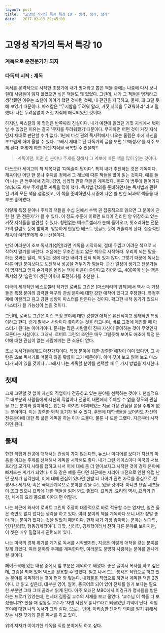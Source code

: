 ```yaml
---
layout: post
title:  "고영성 작가의 독서 특강 10 - 생각, 생각, 생각"
date:   2017-02-03 22:45:00
---
```


# 고영성 작가의 독서 특강 10

### 계독으로 준전문가가 되자

### 다독의 시작 : 계독

독서를 본격적으로 시작한 초창기에 내가 명저라고 뽑은 책들 중에는 나중에 다시 보니 절대 사람들이 읽지 않았으면 싶은 책들도 꽤 있었다.
그런데, 내가 그 책들을 명저라고 생각했던 이유는 소칼이 이야기 했던 것처럼 첫째, 내 편견을 자극하고, 둘째, 괘 그럴 듯 해 보였기 때문이다. 파스칼은 "무지함을 두려워 말라, 거짓 지식을 두려워하라"라고 말했다. 나는 두려움없이 거짓 지식에 매료되었던 것이다.

하지만, 파스칼의 이 명언은 반쪽짜리 진실이다. 내가 예전에 읽었던 거짓 지식에서 벗어날 수 있었던 이유는 결국 '무지를 두려워했기'때문이다. 무지하면 어떤 것이 거짓 지식인지 제대로 판단할 수가 없다. 1년에 다섯 권의 독서력에서 나오는 울림은 후에 자신을 부끄럽게 하며 울릴 수 있다. 그래서 제대로 딘 다독가의 글을 보면 '고해성사'를 자주 보게 된다. 어떻게 하면 거짓 지식을 극복할 수 있을까?

> 계독이란,
> 어떤 한 분야나 주제를 정해서 그 계보에 따른 책을 많이 읽는 것이다.

마쓰오카 세이고의 책 제목처럼 '다독술이 답이다'. 특히 내가 추천하는 것은 계독이다. 계독이란 어떤 한 분냐 주제를 정해서 그 계보에 따른 책들을 많이 읽는 것이다. 예를 들어 나는 큰 범주에서 경제, 경영, 심리학 관련 책들을 계독했다. 물론 이 범주에 들어가지 않더라도 세부 주제별로 계독을 많이 했다. 독서법 강의를 준비하면서는 독서법과 관련된 거의 모든 책을 섭렵했고, 이 책을 준비하면서 시중에 나온 쓸 만한 뇌과학 책들을 대부분 훑어봤다.

이렇게 특정 분야나 주제의 책들을 수십 권에서 수백 권 집중적으로 읽으면 그 분야에 관한 한 '준 전문가'가 될 수 있다. 이 정도 수준에 이르면 드디어 진리인 양 위장하고 있는 거짓 지식들을 발견할 수 있다. 형편없는 베스트셀러가 눈에 들어오고, 헛소리하는 전문가의 칼럼도 눈에 밟히며, 엉뚱하게 반응한 베스트 댓글도 눈에 거슬리게 된다. 집중적인 계독이 여러분에게 주는 선물이다.

만약 여러분이 초보 독서가(성인)라면 계독을 시작하되, 절대 두껍고 어려운 책으로 시작하지 말기를 바란다. 처음에는 무조건 쉽고 얇은 책으로 시작하라. 우리의 뇌는 말을 하는 것과는 달리, 책 읽는 것에 대한 배려가 전혀 되어 있지 않다. 그렇기 때문에 독서는 다른 어떤 분야보다도 도전해서 성공을 거두기가 힘들다. 순간 열정이 생기고 전문가들이 명저라고 엄지 손가락을 올리는 책에 마음이 쏠린다고 하더라도, 400쪽이 넘는 책은 독서의 첫 '습관'이 생긴 이후에 도전하기를 추천한다.

미국의 세계적인 베스트셀러 작가인 로버트 그린은 [마스터리의 법칙]에서 역사 속 거장들은 특정 분야의 강력한 욕구와 관심 분야에 대한 강한 애착이 있다고 주장한다.
특정주제에 이끌리고 깊고 강한 성향이 마스터를 만든다는 것이다. 확고한 내적 동기가 있으니 마스터가 될 가능성이 높을 것이다.

그런데, 로버트 그린은 이런 특정 분야에 대한 강렬한 애착은 유전적이고 생래적인 특징이라고 한다. 쉽게 말해서 사람마다 좋아하는 것을 타고나며, 바로 그것에 매진할 때 마스터가 된다는 이야기이다. 문제는 많은 사람들이 진짜 자신이 좋아하는 것이 무엇인지 모른다는 사실이다. 그래서, 로버트 그린의 조언은 매우 그럴듯해 보여도 애초에 특정 분야에 대한 관심이 없는 사람에게는 큰 소용이 없다.

초보 독서가들에게도 마찬가지이다. 특정 분야에 대한 강렬한 애착이 이미 있다면, 그 사람은 초보 독서가로 머물지 않을 확률이 크기 때문이다. 이미 찾아 보고 읽어 보고 마스터가 되어 있을 것이다.. 그래서 나는 계독할 분야를 선택할 때 두 가지 방법을 제시한다.

## 첫째
크게 고민할 것 없이 자신의 직업이나 전공하고 있는 분야를 선택하는 것이다. 현실적으로 대부분의 사람들에게 자신의 직업이나 전공이 내면에서 주체할 수 없을 정도의 관심을 끄는 분야와 일치하지는 않는다. 하지만 어찌되었든 지금 가장 관심을 쏟을 수밖에 없는 분야이다. 이는 강력한 외적 동기가 될 수 있다. 주변에 대학생들을 보더라도 자신의 전공분야에 대한 폭 넓은 계독을 하는 이가 드물다. 물론 나 또한 그랬다. 지금부터 시작하면 된다.

## 둘째
한편 직업과 전공에 대해서는 관심이 가지 않는다면, 뉴스나 미디어를 보다가 자신의 마음을 이끄는 주제를 선택해서 계독을 시작해도 좋다. 내가 그런 케이스이다 미국의 서브프라임 모기지 사태를 접하고 나서 이에 대해 좀 더 알아보자고 시작한 것이 경제 분야에 빠져드는 계기가 되었다.
이와 같은 예를 든다면 최근에는 시리아 내전으로 인한 유럽 난민 문제가 심각한데, 이에 대해 관심이 있다면 한발 더 나아가 관련 자료를 중심으로 전쟁사나 세계사, 혹은 국제관계쪽으로 분야를 잡을 수도 있을 것이다. 아니면 요즘 셰프들이 뜨고 있으니 요리에 대한 책들을 읽어 봐도 좋겠다. 요리법, 요리의 역사, 요리와 건강, 세계의 요리 등으로 이어가면 어떨까.

나는 최근에 와서야 로버트 그린의 주장이 대중적으로 바로 적용할 수는 없지만, 일견 옳은 측면도 없지 않다는 생각을 하고 있다. 여러 분야의 책을 계독하다 보니 내가 정말 좋아 하는 분야가 있다는 것을 알았기 때문이다. 현재 내가 가장 좋아하는 분야는 뇌과학, 인지심리학, 행동경제학이다. 과학, 심리학, 경제학이라서 전혀 다른 분야로 보이지만, 이 셋은 매우 밀접하게 관련되어 있다.

나는 미국의 경제 위기를 계기로 독서를 시작했지만, 지금은 이렇게 애착을 갖는 분야를 찾게 되었다. 여러 분야와 주제를 계독한다면, 여러분도 분명히 사랑하는 분야를 만나게 될 것이다.


페이스북에 있는 내용 중에서 앞 부분은 제외하고 배꼈다.
좋은 글이서 복사를 하고 싶은데, 그림을 되어 있어 텍스를 활용할 수 없었다.
읽고 나서 드는 생각은 직업으로 하고 있는 분야를 계독하라는 것이 먼저 와 닿는다.
내화물을 직업으로 하면서 계독한 책은 2권이다.
더 읽고 싶은데, 대부분 영어, 일어, 중국어로 되어 있어 전체를 읽기 보다는 필요한 부분만 그때 그때 골라서 읽게 된다.
아주 오래전 MBC에서 이경규가 명사들을 방문하는 프로가 있었는데, 연세대 김동길 교수의 서재를 보고 물었다. '교수님 이 책들 다 보셨습니까?'했을 때 김동길 교수가 '자넨 사전도 읽나?'라고 되물었던 기억이 난다.
직업 분야에 대한 나의 독서가 그와 같다. 모르는 단어, 아리송한 단어의 의미를 알기 위해서 찾는 사전 찾기와 같은 독서를 하고 있다.

위의 저자가 이야기한 계독을 직업 분야에도 하고 싶다.
